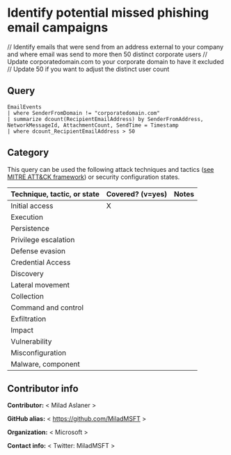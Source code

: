 
# Identify potential missed phishing email campaigns

// Identify emails that were send from an address external to your company and where email was send to more then 50 distinct corporate users
// Update corporatedomain.com to your corporate domain to have it excluded
// Update 50 if you want to adjust the distinct user count

## Query

```
EmailEvents
| where SenderFromDomain != "corporatedomain.com"
| summarize dcount(RecipientEmailAddress) by SenderFromAddress, NetworkMessageId, AttachmentCount, SendTime = Timestamp 
| where dcount_RecipientEmailAddress > 50
```

## Category

This query can be used the following attack techniques and tactics ([see MITRE ATT&CK framework](https://attack.mitre.org/)) or security configuration states.

| Technique, tactic, or state | Covered? (v=yes) | Notes |
|------------------------|----------|-------|
| Initial access | X |  |
| Execution |  |  |
| Persistence |  |  | 
| Privilege escalation |  |  |
| Defense evasion |  |  | 
| Credential Access |  |  | 
| Discovery |  |  | 
| Lateral movement |  |  | 
| Collection |  |  | 
| Command and control |  |  | 
| Exfiltration |  |  | 
| Impact |  |  |
| Vulnerability |  |  |
| Misconfiguration |  |  |
| Malware, component |  |  |


## Contributor info

**Contributor:** < Milad Aslaner >

**GitHub alias:** < https://github.com/MiladMSFT >

**Organization:** < Microsoft >

**Contact info:** < Twitter: MiladMSFT >
